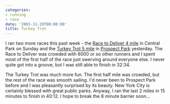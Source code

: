```yaml
---
categories:
- running
- race
date: '2003-11-29T00:00:00'
title: Turkey Trot
---
```



I ran two more races this past week - the [Race to Deliver 4 mile](http://web2.nyrrc.org/cgi-bin/start.cgi/aes-programs/results/startup.html?result.id=a31123&amp;result.year=2003) in Central Park on Sunday and the [Turkey Trot 5 mile](http://pptc.org/gallery/2003_pptc_turkey_trot/2003_turkey_trot_gallery_01.php) in [Prospect Park](http://www.prospectpark.org/index.cfm) yesterday. The Race to Deliver was crowded with 6000 or so other runners and I spent most of the first half of the race just swerving around everyone else. I never quite got into a groove, but I was still able to finish in 32:34.

The Turkey Trot was much more fun. The first half mile was crowded, but the rest of the race was smooth sailing. I'd never been to Prospect Park before and I was pleasantly surprised by its beauty. New York City is certainly blessed with great public parks. Anyway, I ran the last 2 miles in 15 minutes to finish in 40:12. I hope to break the 8 minute barrier soon...
